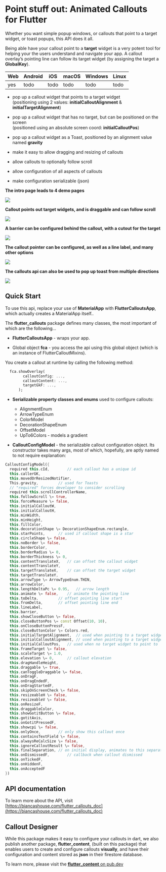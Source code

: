 # Point stuff out: Animated Callouts for Flutter

Whether you want simple popup windows, or callouts that point to a target widget, or toast popups, this API does it all.

Being able have your callout point to a **target** widget is a very potent tool for helping your the users understand and navigate your app. A callout overlay’s pointing line can follow its target widget  (by assigning the target a **GlobalKey**). 

| Web  | Android | iOS  | macOS | Windows | Linux  |
|------|---------|------|-------|---------|--------|
| yes  | todo    | todo | todo  | todo    | todo   |

* pop up a callout widget that points to a target widget  
  (positioning using 2 values: **initialCalloutAlignment** & **initialTargetAlignment**)

* pop up a callout widget that has no target, but can be positioned on the screen  
  (positioned using an absolute screen coord: **initialCalloutPos**)

* pop up a callout widget as a Toast, positioned by an alignment value named **gravity**

* make it easy to allow dragging and resizing of callouts

* allow callouts to optionally follow scroll

* allow configuration of all aspects of callouts

* make configuration serializable (json)

**The intro page leads to 4 demo pages**

![](https://github.com/biancashouse/flutter_callouts/blob/main/readme_images/intro_page.png?raw=true)

**Callout points out target widgets, and is draggable and can follow scroll**

![](https://github.com/biancashouse/flutter_callouts/blob/main/readme_images/dragging_and_scrolling.gif?raw=true)

**A barrier can be configured behind the callout, with a cutout for the target**

![](https://github.com/biancashouse/flutter_callouts/blob/main/readme_images/barrier_demo.gif?raw=true)

**The callout pointer can be configured, as well as a line label, and many other options**

![](https://github.com/biancashouse/flutter_callouts/blob/main/readme_images/pointer_demo.gif?raw=true)

**The callouts api can also be used to pop up toast from multiple directions**

![](https://github.com/biancashouse/flutter_callouts/blob/main/readme_images/toast_demo.gif?raw=true)


## Quick Start

To use this api, replace your use of **MaterialApp** with **FlutterCalloutsApp**, which actually creates a MaterialApp itself..

The **flutter\_callouts** package defines many classes, the most important of which are the following…

* **FlutterCalloutsApp** \- wraps your app.

* Global object **fca** \- you access the api using this global object
  (which is an instance of FlutterCalloutMixins).

You create a callout at runtime by calling the following method:

```dart
  fca.showOverlay(
        calloutConfig: ...,
        calloutContent: ...,
        targetGkF: ...,
      );
```

* **Serializable property classes and enums** used to configure callouts:
  * AlignmentEnum
  * ArrowTypeEnum
  * ColorModel
  * DecorationShapeEnum
  * OffsetModel
  * UpTo6Colors \- models a gradient

* **CalloutConfigModel** \- the serializable callout configuration object. Its constructor takes many args, most of which, hopefully, are aptly named to not require explanation:

```dart 
CalloutConfigModel({
  required this.cId,		// each callout has a unique id  
  this.callerGK,
  this.movedOrResizedNotifier,
  This.gravity,			// used for Toasts
  // "required" forces developer to consider scrolling
  required this.scrollControllerName,
  this.followScroll \= true,
  this.forceMeasure \= false,
  this.initialCalloutW,
  this.initialCalloutH,
  this.minWidth,
  this.minHeight,
  this.fillColor,
  this.decorationShape \= DecorationShapeEnum.rectangle,
  this.starPoints,		// used if callout shape is a star  
  this.circleShape \= false,
  this.noBorder \= false,
  this.borderColor,
  this.borderRadius \= 0,
  this.borderThickness \= 0,
  this.contentTranslateX,	// can offset the callout widget  
  this.contentTranslateY,
  this.targetTranslateX,	// can offset the target widget  
  this.targetTranslateY,
  this.arrowType \= ArrowTypeEnum.THIN,
  this.arrowColor,
  this.lengthDeltaPc \= 0.95,	// arrow length  
  this.animate \= false,	// animate the pointing line  
  this.toDelta,			// offset pointing line start  
  this.fromDelta,		// offset pointing line end  
  this.lineLabel,
  this.barrier,
  this.showCloseButton \= false,
  this.closeButtonPos \= const Offset(10, 10),
  this.onCloseButtonPressF,
  this.closeButtonColor \= Colors.red,
  this.initialTargetAlignment,	// used when pointing to a target widget  
  this.initialCalloutAlignment,	// used when pointing to a target widget  
  this.initialCalloutPos,	// used when no target widget to point to  
  this.frameTarget \= false,
  this.scaleTarget \= 1.0,
  this.elevation \= 0,		// callout elevation  
  this.dragHandleHeight,
  this.draggable \= true,
  this.canToggleDraggable \= false,
  this.onDragF,
  this.onDragEndedF,
  this.onDragStartedF,
  this.skipOnScreenCheck \= false,
  this.resizeableH \= false,
  this.resizeableV \= false,
  this.onResizeF,
  this.draggableColor,
  this.showGotitButton \= false,
  this.gotitAxis,
  this.onGotitPressedF,
  this.showcpi \= false,
  this.onlyOnce,		// only show this callout once  
  this.containsTextField \= false,
  this.alwaysReCalcSize \= false,
  this.ignoreCalloutResult \= false,
  this.finalSeparation,	// on initial display, animates to this separation  
  this.onDismissedF,		// callback when callout dismissed  
  this.onTickedF,
  this.onHiddenF,
  this.onAcceptedF
})
```
## API documentation
To learn more about the API, visit [https://biancashouse.com/flutter_callouts_doc](https://biancashouse.com/flutter_callouts_doc)

## Callout Designer
While this package makes it easy to configure your callouts in dart, we also publish another package, **flutter\_content**, (built on this package) that enables users to create and configure callouts **visually**,
and have their configuration and content stored as **json** in their firestore database.

To learn more, please visit the [**flutter_content** on pub.dev](https://pub.dev/packages/flutter_content)

